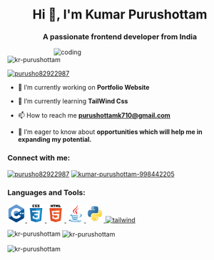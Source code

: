 <h1 align="center">Hi 👋, I'm Kumar Purushottam</h1>
<h3 align="center">A passionate frontend developer from India</h3>
<img align="right" alt="coding" width="400" src= "https://media1.giphy.com/media/v1.Y2lkPTc5MGI3NjExOHBobWIzY3M1dXp6ZXRqYmRtNW14YmJtNGJqcG13MWd0anhkYjNrZSZlcD12MV9pbnRlcm5hbF9naWZfYnlfaWQmY3Q9Zw/2IudUHdI075HL02Pkk/giphy.gif">

<p align="left"> <img src="https://komarev.com/ghpvc/?username=kr-purushottam&label=Profile%20views&color=0e75b6&style=flat" alt="kr-purushottam" /> </p>

<p align="left"> <a href="https://twitter.com/purusho82922987" target="blank"><img src="https://img.shields.io/twitter/follow/purusho82922987?logo=twitter&style=for-the-badge" alt="purusho82922987" /></a> </p>

- 🔭 I’m currently working on **Portfolio Website**

- 🌱 I’m currently learning **TailWind Css**

- 📫 How to reach me **purushottamk710@gmail.com**

- 🤝 I’m eager to know about **opportunities which will help me in expanding my potential.**

<h3 align="left">Connect with me:</h3>
<p align="left">
<a href="https://twitter.com/purusho82922987" target="blank"><img align="center" src="https://raw.githubusercontent.com/rahuldkjain/github-profile-readme-generator/master/src/images/icons/Social/twitter.svg" alt="purusho82922987" height="30" width="40" /></a>
<a href="https://linkedin.com/in/kumar-purushottam-998442205" target="blank"><img align="center" src="https://raw.githubusercontent.com/rahuldkjain/github-profile-readme-generator/master/src/images/icons/Social/linked-in-alt.svg" alt="kumar-purushottam-998442205" height="30" width="40" /></a>
</p>

<h3 align="left">Languages and Tools:</h3>
<p align="left"> <a href="https://www.w3schools.com/cpp/" target="_blank" rel="noreferrer"> <img src="https://raw.githubusercontent.com/devicons/devicon/master/icons/cplusplus/cplusplus-original.svg" alt="cplusplus" width="40" height="40"/> </a> <a href="https://www.w3schools.com/css/" target="_blank" rel="noreferrer"> <img src="https://raw.githubusercontent.com/devicons/devicon/master/icons/css3/css3-original-wordmark.svg" alt="css3" width="40" height="40"/> </a> <a href="https://www.w3.org/html/" target="_blank" rel="noreferrer"> <img src="https://raw.githubusercontent.com/devicons/devicon/master/icons/html5/html5-original-wordmark.svg" alt="html5" width="40" height="40"/> </a> <a href="https://www.java.com" target="_blank" rel="noreferrer"> <img src="https://raw.githubusercontent.com/devicons/devicon/master/icons/java/java-original.svg" alt="java" width="40" height="40"/> </a> <a href="https://www.python.org" target="_blank" rel="noreferrer"> <img src="https://raw.githubusercontent.com/devicons/devicon/master/icons/python/python-original.svg" alt="python" width="40" height="40"/> </a> <a href="https://tailwindcss.com/" target="_blank" rel="noreferrer"> <img src="https://www.vectorlogo.zone/logos/tailwindcss/tailwindcss-icon.svg" alt="tailwind" width="40" height="40"/> </a> </p>

<p><img align="left" src="https://github-readme-stats.vercel.app/api/top-langs?username=kr-purushottam&show_icons=true&locale=en&layout=compact" alt="kr-purushottam" /></p>

<p>&nbsp;<img align="center" src="https://github-readme-stats.vercel.app/api?username=kr-purushottam&show_icons=true&locale=en" alt="kr-purushottam" /></p>

<p><img align="center" src="https://github-readme-streak-stats.herokuapp.com/?user=kr-purushottam&" alt="kr-purushottam" /></p>
